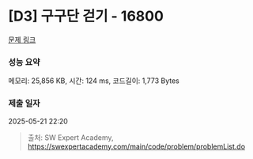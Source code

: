 # [D3] 구구단 걷기 - 16800 

[문제 링크](https://swexpertacademy.com/main/code/problem/problemDetail.do?contestProbId=AYaf9W8afyMDFAQ9) 

### 성능 요약

메모리: 25,856 KB, 시간: 124 ms, 코드길이: 1,773 Bytes

### 제출 일자

2025-05-21 22:20



> 출처: SW Expert Academy, https://swexpertacademy.com/main/code/problem/problemList.do